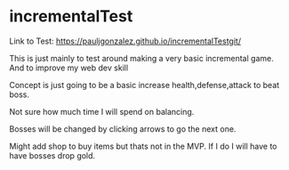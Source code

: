# incrementalTest

Link to Test: https://pauljgonzalez.github.io/incrementalTestgit/

This is just mainly to test around making a very basic incremental game. And to improve my web dev skill

Concept is just going to be a basic increase health,defense,attack to beat boss.

Not sure how much time I will spend on balancing.

Bosses will be changed by clicking arrows to go the next one. 

Might add shop to buy items but thats not in the MVP. If I do I will have to have bosses drop gold.